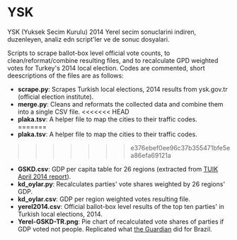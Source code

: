 YSK
===

YSK (Yuksek Secim Kurulu) 2014 Yerel secim sonuclarini indiren, duzenleyen, analiz edn script'ler ve de sonuc dosyalari.

Scripts to scrape ballot-box level official vote counts, to clean/reformat/combine resulting files, and to recalculate GPD weighted votes for Turkey's 2014 local election.
Codes are commented, short deescriptions of the files are as follows:

- **scrape.py**: Scrapes Turkish local elections, 2014 results from ysk.gov.tr (official election institute).
- **merge.py**: Cleans and reformats the collected data and combine them into a single CSV file.
<<<<<<< HEAD
- **plaka.tsv**: A helper file to map the cities to their traffic codes.                                                                                                
=======
- **plaka.tsv**: A helper file to map the cities to their traffic codes.
>>>>>>> e376ebef0ee96c37b355471bfe5ea86efa69121a
- **GSKD.csv**: GDP per capita table for 26 regions (extracted from [TUIK April 2014 report](http://www.tuik.gov.tr/jsp/duyuru/upload/yayinrapor/GSKD_Bolgesel_2004-2011.pdf)).
- **kd_oylar.py**: Recalculates parties' vote shares weighted by 26 regions' GDP.
- **kd_oylar.csv**: GDP per region weighted votes resulting file.
- **yerel2014.csv**: Official ballot-box level results of the top ten parties' in Turkish local elections, 2014.
- **Yerel-GSKD-TR.png**: Pie chart of recalculated vote shares of parties if GDP voted not people. Replicated what [the Guardian](http://www.economist.com/blogs/graphicdetail/2015/10/daily-chart-18) did for Brazil.
